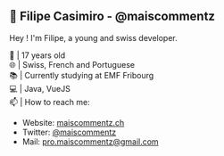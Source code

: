## 🎈 Filipe Casimiro - @maiscommentz

Hey ! I'm Filipe, a young and swiss developer.

🎂 | 17 years old<br>
🌐 | Swiss, French and Portuguese<br>
📚 | Currently studying at EMF Fribourg<br>
💻 | Java, VueJS<br>
📫 | How to reach me:<br>
  - Website: [maiscommentz.ch](http://maiscommentz.ch/)
  - Twitter: [@maiscommentz](https://twitter.com/maiscommentz)
  - Mail: [pro.maiscommentz@gmail.com](mailto:pro.maiscommentz@gmail.com)
